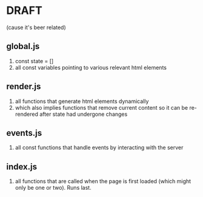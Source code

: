 # DRAFT

(cause it's beer related)

## global.js

1. const state = []
2. all const variables pointing to various relevant html elements

## render.js

1. all functions that generate html elements dynamically
2. which also implies functions that remove current content so it can be re-rendered after state had undergone changes

## events.js

1. all const functions that handle events by interacting with the server

## index.js

1. all functions that are called when the page is first loaded (which might only be one or two). Runs last.
